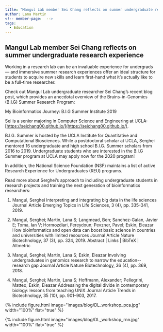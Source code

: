 ```yaml
---
title: "Mangul Lab member Sei Chang reflects on summer undergraduate research experience"
author: Lana Martin
<!-- member-page:  -->
tags:
  - Education
---
```


## Mangul Lab member Sei Chang reflects on summer undergraduate research experience

Working in a research lab can be an invaluable experience for undergrads — and immersive summer research experiences offer an ideal structure for students to acquire new skills and learn first-hand what it’s actually like to be a full-time researcher.

Check out Mangul Lab undergraduate researcher Sei Chang’s recent blog post, which provides an anecdotal overview of the Bruins-in-Genomics (B.I.G) Summer Research Program:

My Bioinformatics Journey: B.I.G Summer Institute 2019

Sei is a senior majoring in Computer Science and Engineering at UCLA: [https://seichang00.github.io/](https://seichang00.github.io/).

B.I.G. Summer is hosted by the UCLA Institute for Quantitative and Computational Biosciences. While a postdoctoral scholar at UCLA, Serghei mentored 16 undergraduate and high school B.I.G. Summer scholars from 2016 to 2019. Undergraduate students who are interested in the B.I.G Summer program at UCLA may apply now for the 2020 program! 

In addition, the National Science Foundation (NSF) maintains a list of active Research Experience for Undergraduates (REU) programs.

Read more about Serghei’s approach to including undergraduate students in research projects and training the next generation of bioinformatics researchers:

1. Mangul, Serghei
Interpreting and integrating big data in the life sciences Journal Article
Emerging Topics in Life Sciences, 3 (4), pp. 335-341, 2019.


2. Mangul, Serghei; Martin, Lana S; Langmead, Ben; Sanchez-Galan, Javier E; Toma, Ian V; Hormozdiari, Fereydoun; Pevzner, Pavel; Eskin, Eleazar
How bioinformatics and open data can boost basic science in countries and universities with limited resources Journal Article
Nature Biotechnology, 37 (3), pp. 324, 2019.
Abstract | Links | BibTeX | Altmetric

3. Mangul, Serghei; Martin, Lana S; Eskin, Eleazar
Involving undergraduates in genomics research to narrow the education--research gap Journal Article
Nature Biotechnology, 36 (4), pp. 369, 2018.

4. Mangul, Serghei; Martin, Lana S; Hoffmann, Alexander; Pellegrini, Matteo; Eskin, Eleazar
Addressing the digital divide in contemporary biology: lessons from teaching UNIX Journal Article
Trends in Biotechnology, 35 (10), pp. 901–903, 2017.


{%
  include figure.html
  image="images/blog/DL_workshop_pca.jpg"
  width="100%"
  flat="true"
%}

{%
  include figure.html
  image="images/blog/DL_workshop_rnn.jpg"
  width="100%"
  flat="true"
%}
